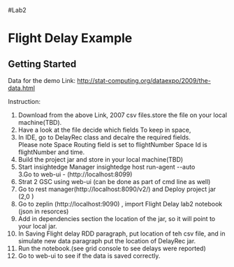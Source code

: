 #Lab2

# Flight Delay Example
## Getting Started


Data for the demo
Link:  http://stat-computing.org/dataexpo/2009/the-data.html

Instruction:
1. Download from the above Link, 2007 csv files.store the file on your local machine(TBD).
2. Have a look at the file decide which fields To keep in space,
3. In IDE, go to DelayRec class and decalre the required fields.  
   Please note Space Routing field is set to flightNumber
   Space Id is flightNumber and time. 
4. Build the project jar and store in your local machine(TBD)
2. Start insightedge Manager 
    insightedge host run-agent --auto    
3.Go to web-ui - (http://localhost:8099)
4.  Strat 2 GSC using web-ui (can be done as part of cmd line as well)
6. Go to rest manager(http://localhost:8090/v2/) and Deploy project jar (2,0 )
7. Go to zeplin (http://localhost:9090) , import Flight Delay lab2 notebook (json in resorces)
8. Add in dependencies section the location of the jar, so it will point to your local jar.
9. In  Saving Flight delay RDD paragraph, put location of teh csv file,  and in simulate new data paragraph put the location of DelayRec jar.
10. Run the notebook.(see grid console to see delays were reported)
11. Go to web-ui to see if the data is saved correctly.


